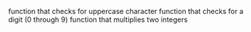 function that checks for uppercase character
function that checks for a digit (0 through 9)
 function that multiplies two integers
